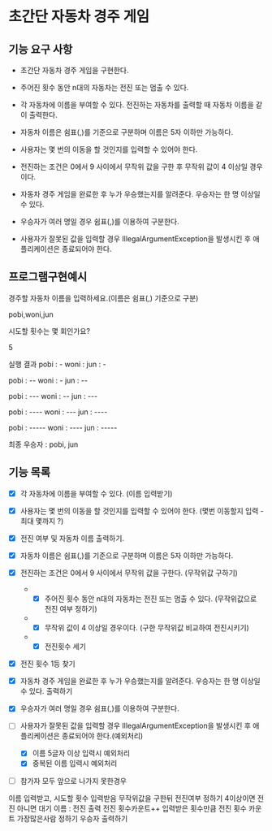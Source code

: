 # 초간단 자동차 경주 게임

## 기능 요구 사항
- 초간단 자동차 경주 게임을 구현한다.

- 주어진 횟수 동안 n대의 자동차는 전진 또는 멈출 수 있다.


- 각 자동차에 이름을 부여할 수 있다. 전진하는 자동차를 출력할 때 자동차 이름을 같이 출력한다.


- 자동차 이름은 쉼표(,)를 기준으로 구분하며 이름은 5자 이하만 가능하다.


- 사용자는 몇 번의 이동을 할 것인지를 입력할 수 있어야 한다.


- 전진하는 조건은 0에서 9 사이에서 무작위 값을 구한 후 무작위 값이 4 이상일 경우이다.


- 자동차 경주 게임을 완료한 후 누가 우승했는지를 알려준다. 우승자는 한 명 이상일 수 있다.


- 우승자가 여러 명일 경우 쉼표(,)를 이용하여 구분한다.


- 사용자가 잘못된 값을 입력할 경우 IllegalArgumentException을 발생시킨 후 애플리케이션은 종료되어야 한다.

## 프로그램구현예시
경주할 자동차 이름을 입력하세요.(이름은 쉼표(,) 기준으로 구분)

pobi,woni,jun

시도할 횟수는 몇 회인가요?

5

실행 결과
pobi : -
woni :
jun : -

pobi : --
woni : -
jun : --

pobi : ---
woni : --
jun : ---

pobi : ----
woni : ---
jun : ----

pobi : -----
woni : ----
jun : -----

최종 우승자 : pobi, jun

## 기능 목록
* [x] 각 자동차에 이름을 부여할 수 있다. (이름 입력받기)

* [x] 사용자는 몇 번의 이동을 할 것인지를 입력할 수 있어야 한다. (몇번 이동할지 입력 - 최대 몇까지 ?)

* [x] 전진 여부 및 자동차 이름 출력하기.

* [x] 자동차 이름은 쉼표(,)를 기준으로 구분하며 이름은 5자 이하만 가능하다.

* [x] 전진하는 조건은 0에서 9 사이에서 무작위 값을 구한다. (무작위값 구하기)
  - * [x] 주어진 횟수 동안 n대의 자동차는 전진 또는 멈출 수 있다. (무작위값으로 전진 여부 정하기)
  - * [x] 무작위 값이 4 이상일 경우이다. (구한 무작위값 비교하여 전진시키기)
  - * [x] 전진횟수 세기
* [x] 전진 횟수 1등 찾기 

* [x] 자동차 경주 게임을 완료한 후 누가 우승했는지를 알려준다. 우승자는 한 명 이상일 수 있다. 출력하기

* [x] 우승자가 여러 명일 경우 쉼표(,)를 이용하여 구분한다.

* [ ] 사용자가 잘못된 값을 입력할 경우 IllegalArgumentException을 발생시킨 후 애플리케이션은 종료되어야 한다.(예외처리)
  * [x] 이름 5글자 이상 입력시 예외처리
  * [x] 중복된 이름 입력시 예외처리

*[ ] 참가자 모두 앞으로 나가지 못한경우

이름 입력받고, 시도할 횟수 입력받음
무작위값을 구한뒤 전진여부 정하기
4이상이면 전진 아니면 대기
이름 : 전진 출력
전진 횟수카운트++
입력받은 횟수만큼 전진
횟수 카운트 가장많은사람 정하기
우승자 출력하기


